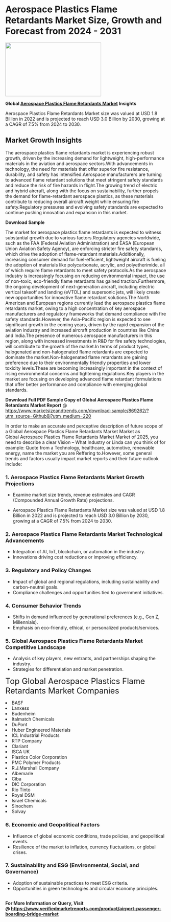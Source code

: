 <H1>Aerospace Plastics Flame Retardants Market Size, Growth and Forecast from 2024 - 2031</H1><img class="aligncenter size-medium wp-image-584254" src="https://thirdeyenews.in/wp-content/uploads/2024/09/Global-Market-Research-300x168.jpeg" alt="" width="300" height="168" /><p><strong>Global&nbsp;<a href="https://www.marketsizeandtrends.com/download-sample/869262/?utm_source=Github8j?utm_medium=220">Aerospace Plastics Flame Retardants Market</a> Insights</strong></p><p>Aerospace Plastics Flame Retardants Market size was valued at USD 1.8 Billion in 2022 and is projected to reach USD 3.0 Billion by 2030, growing at a CAGR of 7.5% from 2024 to 2030.</p><p><h2>Market Growth Insights</h2> <p>The aerospace plastics flame retardants market is experiencing robust growth, driven by the increasing demand for lightweight, high-performance materials in the aviation and aerospace sectors.With advancements in technology, the need for materials that offer superior fire resistance, durability, and safety has intensified.Aerospace manufacturers are turning to advanced flame retardant solutions that meet stringent safety standards and reduce the risk of fire hazards in flight.The growing trend of electric and hybrid aircraft, along with the focus on sustainability, further propels the demand for flame-retardant aerospace plastics, as these materials contribute to reducing overall aircraft weight while ensuring fire safety.Regulatory pressures and evolving safety standards are expected to continue pushing innovation and expansion in this market.</p> <p><strong>Download Sample</strong></p> <p>The market for aerospace plastics flame retardants is expected to witness substantial growth due to various factors.Regulatory agencies worldwide, such as the FAA (Federal Aviation Administration) and EASA (European Union Aviation Safety Agency), are enforcing stricter fire safety standards, which drive the adoption of flame-retardant materials.Additionally, increasing consumer demand for fuel-efficient, lightweight aircraft is fueling the adoption of materials like polycarbonate, acrylic, and polyetherimide, all of which require flame retardants to meet safety protocols.As the aerospace industry is increasingly focusing on reducing environmental impact, the use of non-toxic, eco-friendly flame retardants has gained traction.Furthermore, the ongoing development of next-generation aircraft, including electric vertical takeoff and landing (eVTOL) and supersonic jets, will likely create new opportunities for innovative flame retardant solutions.The North American and European regions currently lead the aerospace plastics flame retardants market, owing to a high concentration of key aerospace manufacturers and regulatory frameworks that demand compliance with fire safety standards.However, the Asia-Pacific region is expected to see significant growth in the coming years, driven by the rapid expansion of the aviation industry and increased aircraft production in countries like China and India.The presence of numerous aerospace manufacturers in this region, along with increased investments in R&D for fire safety technologies, will contribute to the growth of the market.In terms of product types, halogenated and non-halogenated flame retardants are expected to dominate the market.Non-halogenated flame retardants are gaining preference due to their environmentally friendly properties and lower toxicity levels.These are becoming increasingly important in the context of rising environmental concerns and tightening regulations.Key players in the market are focusing on developing advanced flame retardant formulations that offer better performance and compliance with emerging global standards.<p><span class=""><strong>Download Full PDF Sample Copy of Global Aerospace Plastics Flame Retardants Market Report</strong> @ <a href="https://www.marketsizeandtrends.com/download-sample/869262/?utm_source=Github8j?utm_medium=220" target="_blank">https://www.marketsizeandtrends.com/download-sample/869262/?utm_source=Github8j?utm_medium=220</a></span></p><p>In order to make an accurate and perceptive description of future scope of a Global&nbsp;Aerospace Plastics Flame Retardants Market Market as Global&nbsp;Aerospace Plastics Flame Retardants Market Market of 2025, you need to describe a clear Vision &ndash; What Industry or Linda can you think of for example: Quote from a Technology, healthcare, automotive, renewable energy, name the market you are Reffering to.However, some general trends and factors usually impact market reports and their future outlook include:</p><h3>1.&nbsp;<strong>Aerospace Plastics Flame Retardants Market Growth Projections</strong></h3><ul><li>Examine market size trends, revenue estimates and CAGR (Compounded Annual Growth Rate) projections.</li><li><p>Aerospace Plastics Flame Retardants Market size was valued at USD 1.8 Billion in 2022 and is projected to reach USD 3.0 Billion by 2030, growing at a CAGR of 7.5% from 2024 to 2030.</p></li></ul><h3>2.&nbsp;<strong>Aerospace Plastics Flame Retardants Market Technological Advancements</strong></h3><ul><li>Integration of AI, IoT, blockchain, or automation in the industry.</li><li>Innovations driving cost reductions or improving efficiency.</li></ul><h3>3.&nbsp;<strong>Regulatory and Policy Changes</strong></h3><ul><li>Impact of global and regional regulations, including sustainability and carbon-neutral goals.</li><li>Compliance challenges and opportunities tied to government initiatives.</li></ul><h3>4.&nbsp;<strong>Consumer Behavior Trends</strong></h3><ul><li>Shifts in demand influenced by generational preferences (e.g., Gen Z, Millennials).</li><li>Emphasis on eco-friendly, ethical, or personalized products/services.</li></ul><h3>5.&nbsp;<strong>Global Aerospace Plastics Flame Retardants Market Competitive Landscape</strong></h3><ul><li>Analysis of key players, new entrants, and partnerships shaping the industry.</li><li>Strategies for differentiation and market penetration.</li></ul><p data-pm-slice="1 1 []"><span style="color: inherit; font-family: inherit; font-size: 25px;">Top Global Aerospace Plastics Flame Retardants Market Companies</span></p><div class="" data-test-id=""><p><li>BASF</li><li> Lanxess</li><li> Budenheim</li><li> Italmatch Chemicals</li><li> DuPont</li><li> Huber Engineered Materials</li><li> ICL Industrial Products</li><li> RTP Company</li><li> Clariant</li><li> ISCA UK</li><li> Plastics Color Corporation</li><li> PMC Polymer Products</li><li> R.J.Marshall Company</li><li> Albemarle</li><li> Ciba</li><li> DIC Corporation</li><li> Rio Tinto</li><li> Royal DSM</li><li> Israel Chemicals</li><li> Sinochem</li><li> Solvay</li></p></div><h3>6.&nbsp;<strong>Economic and Geopolitical Factors</strong></h3><ul><li>Influence of global economic conditions, trade policies, and geopolitical events.</li><li>Resilience of the market to inflation, currency fluctuations, or global crises.</li></ul><h3>7.&nbsp;<strong>Sustainability and ESG (Environmental, Social, and Governance)</strong></h3><ul><li>Adoption of sustainable practices to meet ESG criteria.</li><li>Opportunities in green technologies and circular economy principles.</li></ul><h2><strong style="font-size: 14px;">For More Information or Query, Visit @&nbsp;</strong><a style="background-color: #ffffff; font-size: 14px;" href="https://www.marketsizeandtrends.com/report/aerospace-plastics-flame-retardants-market/" target="_blank">https://www.verifiedmarketreports.com/product/airport-passenger-boarding-bridge-market</a></h2>